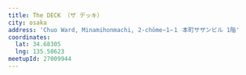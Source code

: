 ```yaml
---
title: The DECK （ザ デッキ）
city: osaka
address: 'Chuo Ward, Minamihonmachi, 2-chōme−1−１ 本町サザンビル 1階'
coordinates:
  lat: 34.68305
  lng: 135.50623
meetupId: 27009944
---
```


